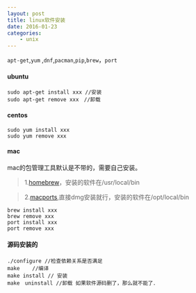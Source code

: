 ```yaml
---
layout: post
title: linux软件安装
date: 2016-01-23
categories:
    - unix
---
```


`apt-get`,`yum` ,`dnf`,`pacman`,`pip`,`brew`，`port`

#### ubuntu

    sudo apt-get install xxx //安装
    sudo apt-get remove xxx　//卸载

#### centos

    sudo yum install xxx
    sudo yum remove xxx

#### mac

mac的包管理工具默认是不带的，需要自己安装。

>  1.[homebrew](http://brew.sh/)，安装的软件在/usr/local/bin

>  2.[macports](https://www.macports.org/install.php),直接dmg安装就行，安装的软件在/opt/local/bin


    brew install xxx
    brew remove xxx
    port install xxx
    port remove xxx

#### 源码安装的

    ./configure //检查依赖关系是否满足
    make    //编译
    make install // 安装
    make　uninstall //卸载 如果软件源码删了，那么就不能了．
